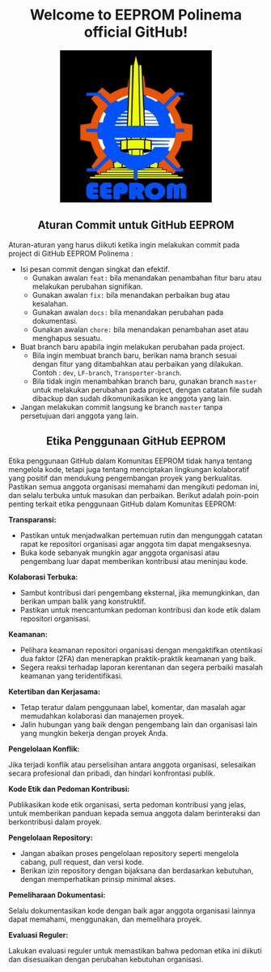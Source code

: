 <h1 align='center'>
   Welcome to EEPROM Polinema official GitHub! 
</h1>

<p align='center'>
	<img src='./Assets/Images/EEPROM.enc' width='300'>
</p>

<h2 align='center'>Aturan Commit untuk GitHub EEPROM</h2>


Aturan-aturan yang harus diikuti ketika ingin melakukan commit pada project di GitHub EEPROM Polinema : 
- Isi pesan commit dengan singkat dan efektif.
	- Gunakan awalan `feat:` bila menandakan penambahan fitur baru atau melakukan perubahan signifikan.
	- Gunakan awalan `fix:` bila menandakan perbaikan bug atau kesalahan.
	- Gunakan awalan `docs:` bila menandakan perubahan pada dokumentasi.
	- Gunakan awalan `chore:` bila menandakan penambahan aset atau menghapus sesuatu.
- Buat branch baru apabila ingin melakukan perubahan pada project.
	- Bila ingin membuat branch baru, berikan nama branch sesuai dengan fitur yang ditambahkan atau perbaikan yang dilakukan. Contoh : `dev`, `LF-branch`, `Transporter-branch`.
	- Bila tidak ingin menambahkan branch baru, gunakan branch `master` untuk melakukan perubahan pada project, dengan catatan file sudah dibackup dan sudah dikomunikasikan ke anggota yang lain.
- Jangan melakukan commit langsung ke branch `master` tanpa persetujuan dari anggota yang lain.

<h2 align='center'>Etika Penggunaan GitHub EEPROM</h2>

<p align='justify'>

Etika penggunaan GitHub dalam Komunitas EEPROM tidak hanya tentang mengelola kode, tetapi juga tentang menciptakan lingkungan kolaboratif yang positif dan mendukung pengembangan proyek yang berkualitas. Pastikan semua anggota organisasi memahami dan mengikuti pedoman ini, dan selalu terbuka untuk masukan dan perbaikan. Berikut adalah poin-poin penting terkait etika penggunaan GitHub dalam Komunitas EEPROM:

<b>Transparansi:</b>

- Pastikan untuk menjadwalkan pertemuan rutin dan mengunggah catatan rapat ke repositori organisasi agar anggota tim dapat mengaksesnya.
- Buka kode sebanyak mungkin agar anggota organisasi atau pengembang luar dapat memberikan kontribusi atau meninjau kode.

<b>Kolaborasi Terbuka:</b>

- Sambut kontribusi dari pengembang eksternal, jika memungkinkan, dan berikan umpan balik yang konstruktif.
- Pastikan untuk mencantumkan pedoman kontribusi dan kode etik dalam repositori organisasi.

<b>Keamanan:</b>

- Pelihara keamanan repositori organisasi dengan mengaktifkan otentikasi dua faktor (2FA) dan menerapkan praktik-praktik keamanan yang baik.
- Segera reaksi terhadap laporan kerentanan dan segera perbaiki masalah keamanan yang teridentifikasi.

<b>Ketertiban dan Kerjasama:</b>

- Tetap teratur dalam penggunaan label, komentar, dan masalah agar memudahkan kolaborasi dan manajemen proyek.
- Jalin hubungan yang baik dengan pengembang lain dan organisasi lain yang mungkin bekerja dengan proyek Anda.

<b>Pengelolaan Konflik:</b>

Jika terjadi konflik atau perselisihan antara anggota organisasi, selesaikan secara profesional dan pribadi, dan hindari konfrontasi publik.

<b>Kode Etik dan Pedoman Kontribusi:</b>

Publikasikan kode etik organisasi, serta pedoman kontribusi yang jelas, untuk memberikan panduan kepada semua anggota dalam berinteraksi dan berkontribusi dalam proyek.

<b>Pengelolaan Repository:</b>

- Jangan abaikan proses pengelolaan repository seperti mengelola cabang, pull request, dan versi kode.
- Berikan izin repository dengan bijaksana dan berdasarkan kebutuhan, dengan memperhatikan prinsip minimal akses.

<b>Pemeliharaan Dokumentasi:</b>

Selalu dokumentasikan kode dengan baik agar anggota organisasi lainnya dapat memahami, menggunakan, dan memelihara proyek.

<b>Evaluasi Reguler:</b>

Lakukan evaluasi reguler untuk memastikan bahwa pedoman etika ini diikuti dan disesuaikan dengan perubahan kebutuhan organisasi.
</p>
